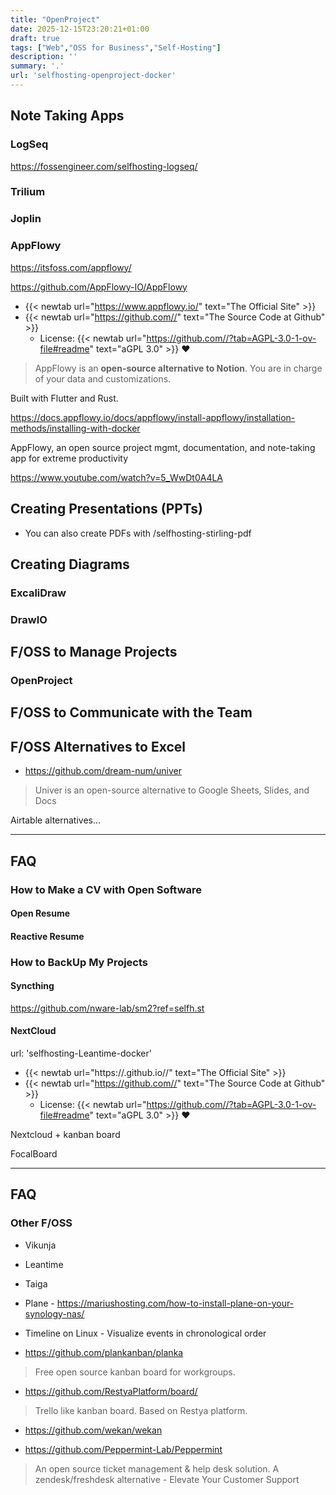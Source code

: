```yaml
---
title: "OpenProject"
date: 2025-12-15T23:20:21+01:00
draft: true
tags: ["Web","OSS for Business","Self-Hosting"] 
description: ''
summary: '.'    
url: 'selfhosting-openproject-docker'    
---
```


## Note Taking Apps

### LogSeq

https://fossengineer.com/selfhosting-logseq/

### Trilium

### Joplin

### AppFlowy

https://itsfoss.com/appflowy/


https://github.com/AppFlowy-IO/AppFlowy


* {{< newtab url="https://www.appflowy.io/" text="The  Official Site" >}}
* {{< newtab url="https://github.com//" text="The  Source Code at Github" >}}
    * License: {{< newtab url="https://github.com//?tab=AGPL-3.0-1-ov-file#readme" text="aGPL 3.0" >}} ❤️

> AppFlowy is an **open-source alternative to Notion**. You are in charge of your data and customizations.

Built with Flutter and Rust.


<https://docs.appflowy.io/docs/appflowy/install-appflowy/installation-methods/installing-with-docker>

AppFlowy, an open source project mgmt, documentation, and note-taking app for extreme productivity


<https://www.youtube.com/watch?v=5_WwDt0A4LA>


## Creating Presentations (PPTs)

* You can also create PDFs with /selfhosting-stirling-pdf

## Creating Diagrams

### ExcaliDraw

### DrawIO

## F/OSS to Manage Projects

### OpenProject


## F/OSS to Communicate with the Team

## F/OSS Alternatives to Excel

* https://github.com/dream-num/univer

> Univer is an open-source alternative to Google Sheets, Slides, and Docs

Airtable alternatives...


---

## FAQ


### How to Make a CV with Open Software

#### Open Resume

#### Reactive Resume

### How to BackUp My Projects

#### Syncthing

https://github.com/nware-lab/sm2?ref=selfh.st

#### NextCloud


url: 'selfhosting-Leantime-docker'

* {{< newtab url="https://.github.io//" text="The  Official Site" >}}
* {{< newtab url="https://github.com//" text="The  Source Code at Github" >}}
    * License: {{< newtab url="https://github.com//?tab=AGPL-3.0-1-ov-file#readme" text="aGPL 3.0" >}} ❤️


Nextcloud + kanban board

FocalBoard

---

## FAQ

### Other F/OSS

* Vikunja
* Leantime
* Taiga
* Plane - https://mariushosting.com/how-to-install-plane-on-your-synology-nas/

* Timeline on Linux - Visualize events in chronological order

* https://github.com/plankanban/planka

> Free open source kanban board for workgroups.

* https://github.com/RestyaPlatform/board/

>  Trello like kanban board. Based on Restya platform. 

* https://github.com/wekan/wekan

* https://github.com/Peppermint-Lab/Peppermint

>  An open source ticket management & help desk solution. A zendesk/freshdesk alternative - Elevate Your Customer Support